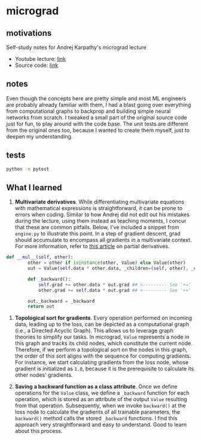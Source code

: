 # micrograd

## motivations 
Self-study notes for Andrej Karpathy's micrograd lecture
- Youtube lecture: [link](https://youtu.be/VMj-3S1tku0?si=hRNZvFtXWlAlIXAF)
- Source code: [link](https://github.com/karpathy/micrograd)

## notes 
Even though the concepts here are pretty simple and most ML engineers are probably already familiar with them, I had a blast going over everything from computational graphs to backprop and building simple neural networks from scratch. I tweaked a small part of the original source code just for fun, to play around with the code base. The unit tests are different from the original ones too, because I wanted to create them myself, just to deepen my understanding.

## tests 
```bash 
python -m pytest 
```

## What I learned

1) **Multivariate derivatives**. While differentiating multivariate equations with mathematical expressions is straightforward, it can be prone to errors when coding. Similar to how Andrej did not edit out his mistakes during the lecture, using them instead as teaching moments, I concur that these are common pitfalls. Below, I've included a snippet from ```engine.py``` to illustrate this point. In a step of gradient descent, grad should accumulate to encompass all gradients in a multivariate context. For more information, refer to [this article](https://en.wikipedia.org/wiki/Partial_derivative) on partial derivatives.
   
```python
def __mul__(self, other):
        other = other if isinstance(other, Value) else Value(other)
        out = Value(self.data * other.data, _children=(self, other), _op="*")

        def _backward():
            self.grad += other.data * out.grad ## <--------- See '+=' 
            other.grad += self.data * out.grad ## <--------- See '+='

        out._backward = _backward
        return out
```

1) **Topological sort for gradients**. Every operation performed on incoming data, leading up to the loss, can be depicted as a computational graph (i.e., a Directed Acyclic Graph). This allows us to leverage graph theories to simplify our tasks. In micrograd, ```Value``` represents a node in this graph and tracks its child nodes, which constitute the current node. Therefore, if we perform a topological sort on the nodes in this graph, the order of this sort aligns with the sequence for computing gradients. For instance, we start calculating gradients from the loss node, whose gradient is initialized as ```1.0```, because it is the prerequisite to calculate its other nodes' gradients.

2) **Saving a backward function as a class attribute**. Once we define operations for the ```Value``` class, we define a ```_backward``` function for each operation, which is stored as an attribute of the output ```Value``` resulting from that operation. Subsequently, when we invoke ```backward()``` at the loss node to calculate the gradients of all trainable parameters, the ```backward()``` method calls the stored ```_backward``` functions. I find this approach very straightforward and easy to understand. Good to learn about this process. 
